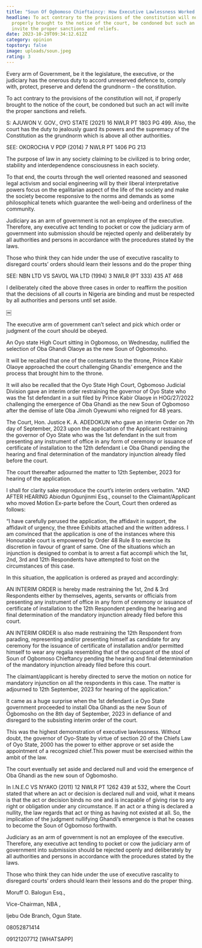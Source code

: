 ```yaml
---
title: "Soun Of Ogbomoso Chieftaincy: How Executive Lawlessness Worked Against Ghandi"
headline: To act contrary to the provisions of the constitution will not, if
  properly brought to the notice of the court, be condoned but such an act will
  invite the proper sanctions and reliefs.
date: 2023-10-29T09:34:12.612Z
category: opinion
topstory: false
image: uploads/soun.jpeg
rating: 3
---
```

Every arm of Government, be it the legislature, the executive, or the judiciary has the onerous duty to accord unreserved defence to, comply with, protect, preserve and defend the grundnorm – the constitution.



To act contrary to the provisions of the constitution will not, if properly brought to the notice of the court, be condoned but such an act will invite the proper sanctions and reliefs.



S: AJUWON V. GOV., OYO STATE (2021) 16 NWLR PT 1803 PG 499. Also, the court has the duty to jealously guard its powers and the supremacy of the Constitution as the grundnorm which is above all other authorities. 

SEE: OKOROCHA V PDP (2014) 7 NWLR PT 1406 PG 213



The purpose of law in any society claiming to be civilized is to bring order, stability and interdependence consciousness in each society. 



To that end, the courts through the well oriented reasoned and seasoned legal activism and social engineering will by their liberal interpretative powers focus on the egalitarian aspect of the life of the society and make the society become responsive to the norms and demands as some philosophical tenets which guarantee the well-being and orderliness of the community.



Judiciary as an arm of government is not an employee of the executive. Therefore, any executive act tending to pocket or cow the judiciary arm of government into submission should be rejected openly and deliberately by all authorities and persons in accordance with the procedures stated by the laws.



Those who think they can hide under the use of executive rascality to disregard courts’ orders should learn their lessons and do the proper thing



SEE: NBN LTD VS SAVOL WA LTD (1994) 3 NWLR (PT 333) 435 AT 468



I deliberately cited the above three cases in order to reaffirm the position that the decisions of all courts in Nigeria are binding and must be respected by all authorities and persons until set aside.

￼

The executive arm of government can’t select and pick which order or judgment of the court should be obeyed.



An Oyo state High Court sitting in Ogbomoso, on Wednesday, nullified the selection of Oba Ghandi Olaoye as the new Soun of Ogbomosho.



It will be recalled that one of the contestants to the throne, Prince Kabir Olaoye approached the court challenging Ghandis’ emergence and the process that brought him to the throne.



It will also be recalled that the Oyo State High Court, Ogbomoso Judicial Division gave an interim order restraining the governor of Oyo State who was the 1st defendant in a suit filed by Prince Kabir Olaoye in HOG/27/2022 challenging the emergence of Oba Ghandi as the new Soun of Ogbomoso after the demise of late Oba Jimoh Oyewumi who reigned for 48 years.



The Court, Hon. Justice K. A. ADEDOKUN who gave an interim Order on 7th day of September, 2023 upon the application of the Applicant restraining the governor of Oyo State who was the 1st defendant in the suit from presenting any instrument of office in any form of ceremony or issuance of certificate of installation to the 12th defendant i.e Oba Ghandi pending the hearing and final determination of the mandatory injunction already filed before the court.



The court thereafter adjourned the matter to 12th September, 2023 for hearing of the application.



I shall for clarity sake reproduce the court’s interim orders verbatim. "AND AFTER HEARING Abiodun Ogunjinmi Esq., counsel to the Claimant/Applicant who moved Motion Ex-parte before the Court, Court then ordered as follows:



“I have carefully perused the application, the affidavit in support, the affidavit of urgency, the three Exhibits attached and the written address. I am convinced that the application is one of the instances where this Honourable court is empowered by Order 48 Rule 8 to exercise its discretion in favour of grant of same. One of the situations which an injunction is designed to combat is to arrest a fiat accompli which the 1st, 2nd, 3rd and 12th Respondents have attempted to foist on the circumstances of this case.



In this situation, the application is ordered as prayed and accordingly:

AN INTERIM ORDER is hereby made restraining the 1st, 2nd & 3rd Respondents either by themselves, agents, servants or officials from presenting any instrument of office in any form of ceremony or issuance of certificate of installation to the 12th Respondent pending the hearing and final determination of the mandatory injunction already filed before this court.



AN INTERIM ORDER is also made restraining the 12th Respondent from parading, representing and/or presenting himself as candidate for any ceremony for the issuance of certificate of installation and/or permitted himself to wear any regalia resembling that of the occupant of the stool of Soun of Ogbomoso Chieftancy pending the hearing and final determination of the mandatory injunction already filed before this court.



The claimant/applicant is hereby directed to serve the motion on notice for mandatory injunction on all the respondents in this case. The matter is adjourned to 12th September, 2023 for hearing of the application.”



It came as a huge surprise when the 1st defendant i.e Oyo State government proceeded to install Oba Ghandi as the new Soun of Ogbomosho on the 8th day of September, 2023 in defiance of and disregard to the subsisting interim order of the court. 



This was the highest demonstration of executive lawlessness. Without doubt, the governor of Oyo-State by virtue of section 20 of the Chiefs Law of Oyo State, 2000 has the power to either approve or set aside the appointment of a recognized chief.This power must be exercised within the ambit of the law.



The court eventually set aside and declared null and void the emergence of Oba Ghandi as the new soun of Ogbomosho.



In I.N.E.C VS NYAKO (2011) 12 NWLR PT 1262 439 at 532, where the Court stated that where an act or decision is declared null and void, what it means is that the act or decision binds no one and is incapable of giving rise to any right or obligation under any circumstance. If an act or a thing is declared a nullity, the law regards that act or thing as having not existed at all. So, the implication of the judgment nullifying Ghandi’s emergence is that he ceases to become the Soun of Ogbomoso forthwith.



Judiciary as an arm of government is not an employee of the executive. Therefore, any executive act tending to pocket or cow the judiciary arm of government into submission should be rejected openly and deliberately by all authorities and persons in accordance with the procedures stated by the laws.



Those who think they can hide under the use of executive rascality to disregard courts’ orders should learn their lessons and do the proper thing.



Moruff O. Balogun Esq.,

Vice-Chairman, NBA ,

Ijebu Ode Branch, Ogun State.

08052871414

09121207712 \[WHATSAPP]